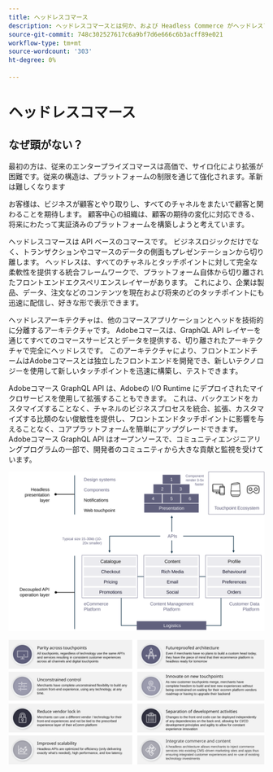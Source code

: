 ```yaml
---
title: ヘッドレスコマース
description: ヘッドレスコマースとは何か、および Headless Commerce がヘッドレスアーキテクチャをサポートするAdobeコマースの仕組みについて説明します。
source-git-commit: 748c302527617c6a9bf7d6e666c6b3acff89e021
workflow-type: tm+mt
source-wordcount: '303'
ht-degree: 0%

---
```



# ヘッドレスコマース

## なぜ頭がない？

最初の方は、従来のエンタープライズコマースは高価で、サイロ化により拡張が困難です。従来の構造は、プラットフォームの制限を通じて強化されます。革新は難しくなります

お客様は、ビジネスが顧客とやり取りし、すべてのチャネルをまたいで顧客と関わることを期待します。 顧客中心の組織は、顧客の期待の変化に対応できる、将来にわたって実証済みのプラットフォームを構築しようと考えています。

ヘッドレスコマースは API ベースのコマースです。 ビジネスロジックだけでなく、トランザクションやコマースのデータの側面もプレゼンテーションから切り離します。 ヘッドレスは、すべてのチャネルとタッチポイントに対して完全な柔軟性を提供する統合フレームワークで、プラットフォーム自体から切り離されたフロントエンドエクスペリエンスレイヤーがあります。 これにより、企業は製品、データ、注文などのコンテンツを現在および将来のどのタッチポイントにも迅速に配信し、好きな形で表示できます。

ヘッドレスアーキテクチャは、他のコマースアプリケーションとヘッドを技術的に分離するアーキテクチャです。 Adobeコマースは、GraphQL API レイヤーを通じてすべてのコマースサービスとデータを提供する、切り離されたアーキテクチャで完全にヘッドレスです。 このアーキテクチャにより、フロントエンドチームはAdobeコマースとは独立したフロントエンドを開発でき、新しいテクノロジーを使用して新しいタッチポイントを迅速に構築し、テストできます。

Adobeコマース GraphQL API は、Adobeの I/O Runtime にデプロイされたマイクロサービスを使用して拡張することもできます。 これは、バックエンドをカスタマイズすることなく、チャネルのビジネスプロセスを統合、拡張、カスタマイズする比類のない俊敏性を提供し、フロントエンドタッチポイントに影響を与えることなく、コアプラットフォームを簡単にアップグレードできます。 Adobeコマース GraphQL API はオープンソースで、コミュニティエンジニアリングプログラムの一部で、開発者のコミュニティから大きな貢献と監視を受けています。

![ヘッドレスコマースアーキテクチャの図](../../../assets/playbooks/headless-diagram.svg)

![ヘッドレスコマースアーキテクチャ図のメリット](../../../assets/playbooks/headless-benefits.svg)

